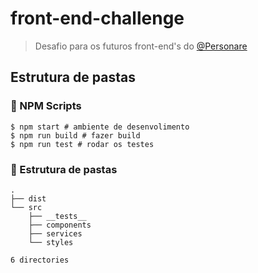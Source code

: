 # front-end-challenge

> Desafio para os futuros front-end's do [@Personare](https://github.com/Personare)

## Estrutura de pastas

### :pencil: NPM Scripts

```shell
$ npm start # ambiente de desenvolimento
$ npm run build # fazer build
$ npm run test # rodar os testes
```

### :triangular_ruler: Estrutura de pastas

```
.
├── dist
└── src
    ├── __tests__
    ├── components
    ├── services
    └── styles

6 directories
```
